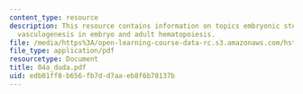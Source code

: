 ```yaml
---
content_type: resource
description: This resource contains information on topics embryonic stem cells, vasculogenesis,
  vasculogenesis in embryo and adult hematopoiesis.
file: /media/https%3A/open-learning-course-data-rc.s3.amazonaws.com/hst-525j-tumor-pathophysiology-and-transport-phenomena-fall-2005/edb01ff8b656fb7dd7aaeb8f6b78137b_04a_duda.pdf
file_type: application/pdf
resourcetype: Document
title: 04a_duda.pdf
uid: edb01ff8-b656-fb7d-d7aa-eb8f6b78137b
---
```

